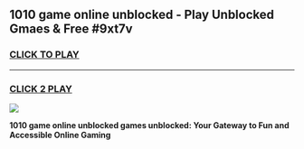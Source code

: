 
## 1010 game online unblocked - Play Unblocked Gmaes & Free #9xt7v
<h3>
<a href="https://premium.freeplayer.one?title=1010_game_online_unblocked&ref=01M">CLICK TO PLAY</a></h3>
<hr>

<h3>
<a href="https://premium.freeplayer.one?title=1010_game_online_unblocked&ref=01M">CLICK 2 PLAY</a>
  
</h3>

<a href="https://premium.freeplayer.one?title=1010_game_online_unblocked&ref=01M"><img src="https://clearcache.store/games.png"></a>


**1010 game online unblocked games unblocked: Your Gateway to Fun and Accessible Online Gaming**

